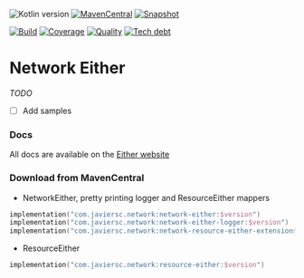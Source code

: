 ![Kotlin version](https://img.shields.io/badge/kotlin-1.7.10-blueviolet?logo=kotlin&logoColor=white)
[![MavenCentral](https://img.shields.io/maven-central/v/com.javiersc.network/network-either?label=MavenCentral)](https://repo1.maven.org/maven2/com/javiersc/network/network-either/)
[![Snapshot](https://img.shields.io/nexus/s/com.javiersc.network/network-either?server=https%3A%2F%2Foss.sonatype.org%2F&label=Snapshot)](https://oss.sonatype.org/content/repositories/snapshots/com/javiersc/network/network-either/)

[![Build](https://img.shields.io/github/workflow/status/JavierSegoviaCordoba/network-either-kmp/build-kotlin?label=Build&logo=GitHub)](https://github.com/JavierSegoviaCordoba/network-either-kmp/tree/main)
[![Coverage](https://img.shields.io/sonar/coverage/com.javiersc.network:network-either?label=Coverage&logo=SonarCloud&logoColor=white&server=https%3A%2F%2Fsonarcloud.io)](https://sonarcloud.io/dashboard?id=com.javiersc.network:network-either)
[![Quality](https://img.shields.io/sonar/quality_gate/com.javiersc.network:network-either?label=Quality&logo=SonarCloud&logoColor=white&server=https%3A%2F%2Fsonarcloud.io)](https://sonarcloud.io/dashboard?id=com.javiersc.network:network-either)
[![Tech debt](https://img.shields.io/sonar/tech_debt/com.javiersc.network:network-either?label=Tech%20debt&logo=SonarCloud&logoColor=white&server=https%3A%2F%2Fsonarcloud.io)](https://sonarcloud.io/dashboard?id=com.javiersc.network:network-either)

# Network Either

_TODO_

- [ ] Add samples

### Docs

All docs are available on the [Either website](https://network-either-kmp.javiersc.com)

### Download from MavenCentral

- NetworkEither, pretty printing logger and ResourceEither mappers

```kotlin
implementation("com.javiersc.network:network-either:$version")
implementation("com.javiersc.network:network-either-logger:$version")
implementation("com.javiersc.network:network-resource-either-extensions:$version")
```

- ResourceEither

```kotlin
implementation("com.javiersc.network:resource-either:$version")
```
